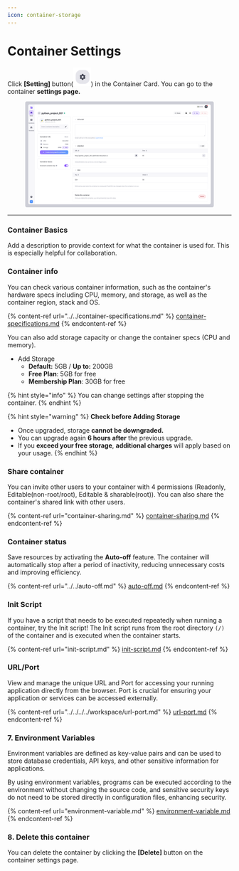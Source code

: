 ```yaml
---
icon: container-storage
---
```


# Container Settings

Click **\[Setting]** button(<img src="../../../../../.gitbook/assets/setting (1) (1) (1).png" alt="" data-size="line">) in the Container Card. You can go to the container **settings page.**

<figure><img src="../../../../../.gitbook/assets/Setting.png" alt=""><figcaption></figcaption></figure>

***

### **Container Basics**

Add a description to provide context for what the container is used for. This is especially helpful for collaboration.

### **Container info**

You can check various container information, such as the container's hardware specs including CPU, memory, and storage, as well as the container region, stack and OS.

{% content-ref url="../../container-specifications.md" %}
[container-specifications.md](../../container-specifications.md)
{% endcontent-ref %}

You can also add storage capacity or change the container specs (CPU and memory).

* Add Storage
  * **Default:** 5GB / **Up to:** 200GB
  * **Free Plan**: 5GB for free
  * **Membership Plan**: 30GB for free

{% hint style="info" %}
You can change settings after stopping the container.
{% endhint %}

{% hint style="warning" %}
**Check before Adding Storage**

* Once upgraded, storage **cannot be downgraded.**
* You can upgrade again **6 hours after** the previous upgrade.
* If you **exceed your free storage**, **additional charges** will apply based on your usage.
{% endhint %}

### Share container

You can invite other users to your container with 4 permissions (Readonly, Editable(non-root/root), Editable & sharable(root)). You can also share the container's shared link with other users.

{% content-ref url="container-sharing.md" %}
[container-sharing.md](container-sharing.md)
{% endcontent-ref %}

### **Container status**

Save resources by activating the **Auto-off** feature. The container will automatically stop after a period of inactivity, reducing unnecessary costs and improving efficiency.

{% content-ref url="../../auto-off.md" %}
[auto-off.md](../../auto-off.md)
{% endcontent-ref %}

### **Init Script**

If you have a script that needs to be executed repeatedly when running a container, try the Init script! The Init script runs from the root directory `(/)` of the container and is executed when the container starts.

{% content-ref url="init-script.md" %}
[init-script.md](init-script.md)
{% endcontent-ref %}

### **URL/Port**

View and manage the unique URL and Port for accessing your running application directly from the browser. Port is crucial for ensuring your application or services can be accessed externally.

{% content-ref url="../../../../workspace/url-port.md" %}
[url-port.md](../../../../workspace/url-port.md)
{% endcontent-ref %}

### **7. Environment Variables**

Environment variables are defined as key-value pairs and can be used to store database credentials, API keys, and other sensitive information for applications.&#x20;

By using environment variables, programs can be executed according to the environment without changing the source code, and sensitive security keys do not need to be stored directly in configuration files, enhancing security.

{% content-ref url="environment-variable.md" %}
[environment-variable.md](environment-variable.md)
{% endcontent-ref %}

### **8. Delete this container**

You can delete the container by clicking the **\[Delete]** button on the container settings page.

